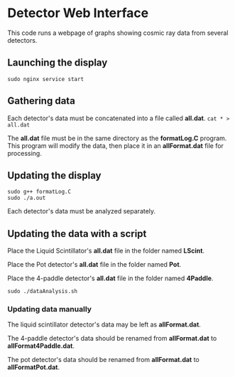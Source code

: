 Detector Web Interface
==========================

This code runs a webpage of graphs showing cosmic ray data from several detectors.

## Launching the display
`sudo nginx service start`

## Gathering data

Each detector's data must be concatenated into a file called **all.dat**.
`cat * > all.dat`

The **all.dat** file must be in the same directory as the **formatLog.C** program.
This program will modify the data, then place it in an **allFormat.dat** file for processing.

## Updating the display
```
sudo g++ formatLog.C
sudo ./a.out
```

Each detector's data must be analyzed separately.

## Updating the data with a script
Place the Liquid Scintillator's **all.dat** file in the folder named **LScint**.

Place the Pot detector's **all.dat** file in the folder named **Pot**.

Place the 4-paddle detector's **all.dat** file in the folder named **4Paddle**.

`sudo ./dataAnalysis.sh`


### Updating data manually
The liquid scintillator detector's data may be left as **allFormat.dat**.

The 4-paddle detector's data should be renamed from **allFormat.dat** to **allFormat4Paddle.dat**.

The pot detector's data should be renamed from **allFormat.dat** to **allFormatPot.dat**.

